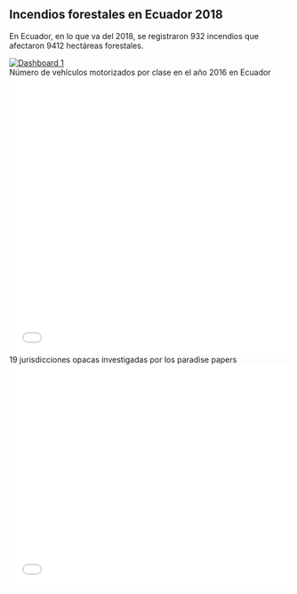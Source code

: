 ## Incendios forestales en Ecuador 2018
En Ecuador, en lo que va del 2018, se registraron 932 incendios que afectaron 9412 hectáreas forestales.
<div>
<div class='tableauPlaceholder' id='viz1539546846639' style='position: relative'><noscript><a href='#'><img alt='Dashboard 1 ' src='https:&#47;&#47;public.tableau.com&#47;static&#47;images&#47;In&#47;IncendiosforestalesenEcuador2018&#47;Dashboard1&#47;1_rss.png' style='border: none' /></a></noscript><object class='tableauViz'  style='display:none;'><param name='host_url' value='https%3A%2F%2Fpublic.tableau.com%2F' /> <param name='embed_code_version' value='3' /> <param name='site_root' value='' /><param name='name' value='IncendiosforestalesenEcuador2018&#47;Dashboard1' /><param name='tabs' value='no' /><param name='toolbar' value='yes' /><param name='static_image' value='https:&#47;&#47;public.tableau.com&#47;static&#47;images&#47;In&#47;IncendiosforestalesenEcuador2018&#47;Dashboard1&#47;1.png' /> <param name='animate_transition' value='yes' /><param name='display_static_image' value='yes' /><param name='display_spinner' value='yes' /><param name='display_overlay' value='yes' /><param name='display_count' value='yes' /></object></div>                <script type='text/javascript'>                    var divElement = document.getElementById('viz1539546846639');                    var vizElement = divElement.getElementsByTagName('object')[0];                    vizElement.style.width='550px';vizElement.style.height='577px';                    var scriptElement = document.createElement('script');                    scriptElement.src = 'https://public.tableau.com/javascripts/api/viz_v1.js';                    vizElement.parentNode.insertBefore(scriptElement, vizElement);                </script></div>
Número de vehículos motorizados por clase en el año 2016 en Ecuador 

<div>
<iframe id="datawrapper-chart-v2x6m" src="//datawrapper.dwcdn.net/v2x6m/1/" scrolling="no" frameborder="0" allowtransparency="true" style="width: 0; min-width: 100% !important;" height="500"></iframe><script type="text/javascript">if("undefined"==typeof window.datawrapper)window.datawrapper={};window.datawrapper["v2x6m"]={},window.datawrapper["v2x6m"].embedDeltas={"100":608,"200":581,"300":527,"400":500,"500":500,"700":473,"800":473,"900":473,"1000":473},window.datawrapper["v2x6m"].iframe=document.getElementById("datawrapper-chart-v2x6m"),window.datawrapper["v2x6m"].iframe.style.height=window.datawrapper["v2x6m"].embedDeltas[Math.min(1e3,Math.max(100*Math.floor(window.datawrapper["v2x6m"].iframe.offsetWidth/100),100))]+"px",window.addEventListener("message",function(a){if("undefined"!=typeof a.data["datawrapper-height"])for(var b in a.data["datawrapper-height"])if("v2x6m"==b)window.datawrapper["v2x6m"].iframe.style.height=a.data["datawrapper-height"][b]+"px"});</script></div>
19 jurisdicciones opacas investigadas por los paradise papers

<div><iframe id="datawrapper-chart-7HS4y" src="//datawrapper.dwcdn.net/7HS4y/1/" scrolling="no" frameborder="0" allowtransparency="true" style="width: 0; min-width: 100% !important;" height="400"></iframe><script type="text/javascript">if("undefined"==typeof window.datawrapper)window.datawrapper={};window.datawrapper["7HS4y"]={},window.datawrapper["7HS4y"].embedDeltas={"100":535,"200":454,"300":427,"400":400,"500":400,"700":373,"800":373,"900":373,"1000":373},window.datawrapper["7HS4y"].iframe=document.getElementById("datawrapper-chart-7HS4y"),window.datawrapper["7HS4y"].iframe.style.height=window.datawrapper["7HS4y"].embedDeltas[Math.min(1e3,Math.max(100*Math.floor(window.datawrapper["7HS4y"].iframe.offsetWidth/100),100))]+"px",window.addEventListener("message",function(a){if("undefined"!=typeof a.data["datawrapper-height"])for(var b in a.data["datawrapper-height"])if("7HS4y"==b)window.datawrapper["7HS4y"].iframe.style.height=a.data["datawrapper-height"][b]+"px"});</script></div>
